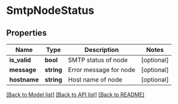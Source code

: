 # SmtpNodeStatus

## Properties
Name | Type | Description | Notes
------------ | ------------- | ------------- | -------------
**is_valid** | **bool** | SMTP status of node | [optional] 
**message** | **string** | Error message for node | [optional] 
**hostname** | **string** | Host name of node | [optional] 

[[Back to Model list]](../README.md#documentation-for-models) [[Back to API list]](../README.md#documentation-for-api-endpoints) [[Back to README]](../README.md)



